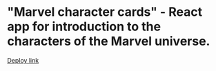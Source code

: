 # "Marvel character cards" - React app for introduction to the characters of the Marvel universe.

[Deploy link](https://marvel-app-tawny-tau.vercel.app)
